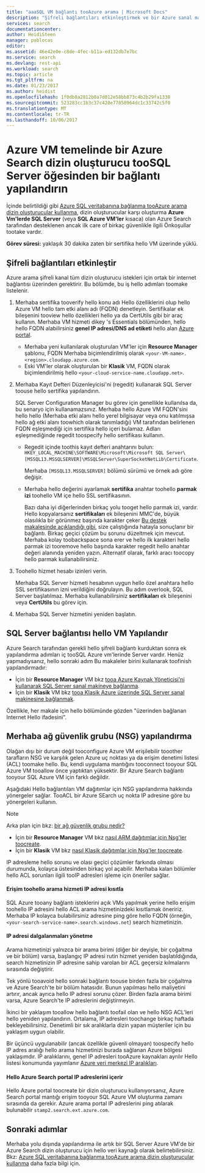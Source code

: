 ```yaml
---
title: "aaaSQL VM bağlantı tooAzure arama | Microsoft Docs"
description: "Şifreli bağlantıları etkinleştirmek ve bir Azure sanal makineden (VM) bir Azure Search oluşturucuda hello güvenlik duvarı tooallow bağlantıları tooSQL sunucusu yapılandırın."
services: search
documentationcenter: 
author: HeidiSteen
manager: pablocas
editor: 
ms.assetid: 46e42e0e-c8de-4fec-b11a-ed132db7e7bc
ms.service: search
ms.devlang: rest-api
ms.workload: search
ms.topic: article
ms.tgt_pltfrm: na
ms.date: 01/23/2017
ms.author: heidist
ms.openlocfilehash: 1f0db8a2812b0a7d012e58bb873c4b2b29fa1338
ms.sourcegitcommit: 523283cc1b3c37c428e77850964dc1c33742c5f0
ms.translationtype: MT
ms.contentlocale: tr-TR
ms.lasthandoff: 10/06/2017
---
```

# <a name="configure-a-connection-from-an-azure-search-indexer-toosql-server-on-an-azure-vm"></a>Azure VM temelinde bir Azure Search dizin oluşturucu tooSQL Server öğesinden bir bağlantı yapılandırın
İçinde belirtildiği gibi [Azure SQL veritabanına bağlanma tooAzure arama dizin oluşturucular kullanma](search-howto-connecting-azure-sql-database-to-azure-search-using-indexers.md#faq), dizin oluşturucular karşı oluşturma **Azure Vm'lerde SQL Server** (veya **SQL Azure VM'ler** kısaca) olan Azure Search tarafından desteklenen ancak ilk care of birkaç güvenlikle ilgili Önkoşullar tootake vardır. 

**Görev süresi:** yaklaşık 30 dakika zaten bir sertifika hello VM üzerinde yüklü.

## <a name="enable-encrypted-connections"></a>Şifreli bağlantıları etkinleştir
Azure arama şifreli kanal tüm dizin oluşturucu istekleri için ortak bir internet bağlantısı üzerinden gerektirir. Bu bölümde, bu iş hello adımları toomake listelenir.

1. Merhaba sertifika tooverify hello konu adı Hello özelliklerini olup hello Azure VM hello tam etki alanı adı (FQDN) denetleyin. Sertifikalar ek bileşenini tooview hello özellikleri hello ya da CertUtils gibi bir araç kullanın. Merhaba VM hizmeti dikey 's Essentials bölümünden, hello hello FQDN alabilirsiniz **genel IP adresi/DNS ad etiketi** hello alan [Azure portal](https://portal.azure.com/).
   
   * Merhaba yeni kullanılarak oluşturulan VM'ler için **Resource Manager** şablonu, FQDN Merhaba biçimlendirilmiş olarak `<your-VM-name>.<region>.cloudapp.azure.com`. 
   * Eski VM'ler olarak oluşturulan bir **Klasik** VM, FQDN olarak biçimlendirilmiş hello `<your-cloud-service-name.cloudapp.net>`. 
2. Merhaba Kayıt Defteri Düzenleyicisi'ni (regedit) kullanarak SQL Server toouse hello sertifika yapılandırın. 
   
    SQL Server Configuration Manager bu görev için genellikle kullanılsa da, bu senaryo için kullanamazsınız. Merhaba hello Azure VM FQDN'sini hello hello (Merhaba etki alanı hello yerel bilgisayar veya onu katılmışsa hello ağ etki alanı toowhich olarak tanımladığı) VM tarafından belirlenen FQDN eşleşmediği için sertifika hello içeri bulamaz. Adları eşleşmediğinde regedit toospecify hello sertifikası kullanın.
   
   * Regedit içinde toothis kayıt defteri anahtarını bulun: `HKEY_LOCAL_MACHINE\SOFTWARE\Microsoft\Microsoft SQL Server\[MSSQL13.MSSQLSERVER]\MSSQLServer\SuperSocketNetLib\Certificate`.
     
     Merhaba `[MSSQL13.MSSQLSERVER]` bölümü sürümü ve örnek adı göre değişir. 
   * Merhaba hello değerini ayarlamak **sertifika** anahtar toohello **parmak izi** toohello VM içe hello SSL sertifikasının.
     
     Bazı daha iyi diğerlerinden birkaç yolu tooget hello parmak izi, vardır. Hello kopyalarsanız **sertifikaları** ek bileşenini MMC'de, büyük olasılıkla bir görünmez başında karakter çeker [Bu destek makalesinde açıklandığı gibi](https://support.microsoft.com/kb/2023869/), size çalıştığında hatayla sonuçlanır bir bağlantı. Birkaç geçici çözüm bu sorunu düzeltmek için mevcut. Merhaba kolay toobackspace sona erer ve hello ilk karakteri hello parmak izi tooremove hello başında karakter regedit hello anahtar değeri alanında yeniden yazın. Alternatif olarak, farklı aracı toocopy hello parmak kullanabilirsiniz.
3. Toohello hizmet hesabı izinleri verin. 
   
    Merhaba SQL Server hizmeti hesabının uygun hello özel anahtara hello SSL sertifikasının izni verildiğini doğrulayın. Bu adım overlook, SQL Server başlatılmaz. Merhaba kullanabilirsiniz **sertifikaları** ek bileşenini veya **CertUtils** bu görev için.
4. Merhaba SQL Server hizmetini yeniden başlatın.

## <a name="configure-sql-server-connectivity-in-hello-vm"></a>SQL Server bağlantısı hello VM Yapılandır
Azure Search tarafından gerekli hello şifreli bağlantı kurduktan sonra ek yapılandırma adımları iç tooSQL Azure vm'lerinde Server vardır. Henüz yapmadıysanız, hello sonraki adım Bu makaleler birini kullanarak toofinish yapılandırmadır:

* İçin bir **Resource Manager** VM bkz [tooa Azure Kaynak Yöneticisi'ni kullanarak SQL Server sanal makineye bağlanma](../virtual-machines/windows/sql/virtual-machines-windows-sql-connect.md). 
* İçin bir **Klasik** VM bkz [tooa Klasik Azure üzerinde SQL Server sanal makinesine bağlanmak](../virtual-machines/windows/classic/sql-connect.md).

Özellikle, her makale için hello bölümünde gözden "üzerinden bağlanan Internet Hello ifadesini".

## <a name="configure-hello-network-security-group-nsg"></a>Merhaba ağ güvenlik grubu (NSG) yapılandırma
Olağan dışı bir durum değil tooconfigure Azure VM erişilebilir tooother tarafların NSG ve karşılık gelen Azure uç noktası ya da erişim denetimi listesi (ACL) toomake hello. Bu, kendi uygulama mantığını tooconnect tooyour SQL Azure VM tooallow önce yaptıktan yüksektir. Bir Azure Search bağlantı tooyour SQL Azure VM için farklı değildir. 

Aşağıdaki Hello bağlantıları VM dağıtımlar için NSG yapılandırma hakkında yönergeler sağlar. TooACL bir Azure SEarch uç nokta IP adresine göre bu yönergeleri kullanın.

> [!NOTE]
> Arka plan için bkz: [bir ağ güvenlik grubu nedir?](../virtual-network/virtual-networks-nsg.md)
> 
> 

* İçin bir **Resource Manager** VM bkz [nasıl ARM dağıtımlar için Nsg'ler toocreate](../virtual-network/virtual-networks-create-nsg-arm-pportal.md). 
* İçin bir **Klasik** VM bkz [nasıl Klasik dağıtımlar için Nsg'ler toocreate](../virtual-network/virtual-networks-create-nsg-classic-ps.md).

IP adresleme hello sorunu ve olası geçici çözümler farkında olması durumunda, kolayca üstesinden birkaç yol açabilir. Merhaba kalan bölümler hello ACL sorunları ilgili tooIP adresleri işleme için öneriler sağlar.

#### <a name="restrict-access-toohello-search-service-ip-address"></a>Erişim toohello arama hizmeti IP adresi kısıtla
SQL Azure tooany bağlantı isteklerini açık VMs yapılmak yerine hello erişim toohello IP adresini hello ACL arama hizmetinizdeki kısıtlamak öneririz. Merhaba IP kolayca bulabilirsiniz adresine ping göre hello FQDN (örneğin, `<your-search-service-name>.search.windows.net`) search hizmetinizin.

#### <a name="managing-ip-address-fluctuations"></a>IP adresi dalgalanmaları yönetme
Arama hizmetinizi yalnızca bir arama birimi (diğer bir deyişle, bir çoğaltma ve bir bölüm) varsa, başlangıç IP adresi rutin hizmet yeniden başlatıldığında, search hizmetinizin IP adresine sahip varolan bir ACL geçersiz kılmalarını sırasında değiştirir.

Tek yönlü tooavoid hello sonraki bağlantı toouse birden fazla bir çoğaltma ve Azure Search'te bir bölüm hatasıdır. Bunun yapılması hello maliyetini artırır, ancak ayrıca hello IP adresi sorunu çözer. Birden fazla arama birimi varsa, Azure Search'te IP adreslerini değiştirmeyin.

İkinci bir yaklaşım tooallow hello bağlantı toofail olan ve hello NSG ACL'leri hello yeniden yapılandırın. Ortalama, IP adresleri toochange birkaç haftada bekleyebilirsiniz. Denetimli bir sık aralıklarla dizin yapan müşteriler için bu yaklaşım uygun olabilir.

Bir üçüncü uygulanabilir (ancak özellikle güvenli olmayan) toospecify hello IP adres aralığı hello arama hizmetinizi burada sağlanan Azure bölgesi yaklaşımdır. IP aralıklarını, genel IP adresleri tooAzure kaynakları ayrılır Hello listesi konumunda yayımlanır [Azure veri merkezi IP aralıkları](https://www.microsoft.com/download/details.aspx?id=41653). 

#### <a name="include-hello-azure-search-portal-ip-addresses"></a>Hello Azure Search portal IP adreslerini içerir
Hello Azure portal toocreate bir dizin oluşturucu kullanıyorsanız, Azure Search portal mantığı erişim tooyour SQL Azure VM oluşturma zamanı sırasında da gerekir. Azure arama portal IP adreslerini ping atılarak bulunabilir `stamp2.search.ext.azure.com`.

## <a name="next-steps"></a>Sonraki adımlar
Merhaba yolu dışında yapılandırma ile artık bir SQL Server Azure VM'de bir Azure Search dizin oluşturucu için hello veri kaynağı olarak belirtebilirsiniz. Bkz: [Azure SQL veritabanına bağlanma tooAzure arama dizin oluşturucular kullanma](search-howto-connecting-azure-sql-database-to-azure-search-using-indexers.md) daha fazla bilgi için.

